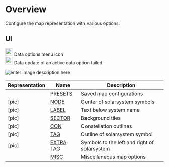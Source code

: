 # Overview
Configure the map representation with various options.
## UI
<img src="https://raw.githubusercontent.com/Risingson/eedocs/master/docs/images/Node-100_off.png" width="24" height="24" border="0" style="opacity:0.9;"> Data options menu icon<br>
<img src="https://raw.githubusercontent.com/Risingson/eedocs/master/docs/images/NodeRed-100_on.png" width="24" height="24" border="0" style="opacity:0.9;"> Data update of an active data option failed

![enter image description here](https://raw.githubusercontent.com/Risingson/eedocs/master/docs/images/menus/data-displays.png)

| Representation| Name | Description |
|--|--|--|
| | [PRESETS](https://eveeye.readthedocs.io/en/latest/map/map-options-presets/) | Saved map configurations |
| [pic]| [NODE](https://eveeye.readthedocs.io/en/latest/map/map-options-node/) | Center of solarsystem symbols |
| [pic]| [LABEL](https://eveeye.readthedocs.io/en/latest/map/map-options-label/) | Text below system name|
|[pic]|  [SECTOR](https://eveeye.readthedocs.io/en/latest/map/map-options-sector/) | Background tiles |
|[pic]|  [CON](https://eveeye.readthedocs.io/en/latest/map/map-options-con/) | Constellation outlines |
| [pic]| [TAG](https://eveeye.readthedocs.io/en/latest/map/map-options-tag/) | Outline of solarsystem symbol |
|[pic]|  [EXTRA TAG](https://eveeye.readthedocs.io/en/latest/map/map-options-tag/) | Symbols to the left and right of solarsystem |
| | [MISC](https://eveeye.readthedocs.io/en/latest/map/map-options-misc/) | Miscellaneous map options |

<!--stackedit_data:
eyJoaXN0b3J5IjpbMzQ4OTExMjI2XX0=
-->